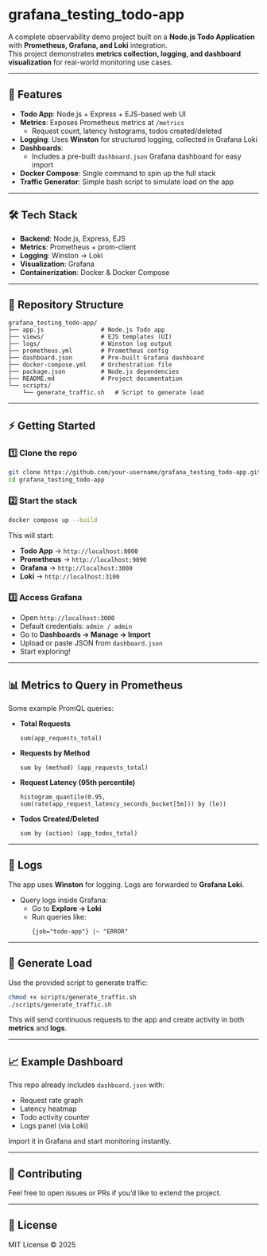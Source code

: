 # grafana_testing_todo-app

A complete observability demo project built on a **Node.js Todo Application** with **Prometheus, Grafana, and Loki** integration.  
This project demonstrates **metrics collection, logging, and dashboard visualization** for real-world monitoring use cases.

---

## 🚀 Features

- **Todo App**: Node.js + Express + EJS-based web UI
- **Metrics**: Exposes Prometheus metrics at `/metrics`
  - Request count, latency histograms, todos created/deleted
- **Logging**: Uses **Winston** for structured logging, collected in Grafana Loki
- **Dashboards**:
  - Includes a pre-built `dashboard.json` Grafana dashboard for easy import
- **Docker Compose**: Single command to spin up the full stack
- **Traffic Generator**: Simple bash script to simulate load on the app

---

## 🛠️ Tech Stack

- **Backend**: Node.js, Express, EJS
- **Metrics**: Prometheus + prom-client
- **Logging**: Winston → Loki
- **Visualization**: Grafana
- **Containerization**: Docker & Docker Compose

---

## 📂 Repository Structure

```
grafana_testing_todo-app/
├── app.js                # Node.js Todo app
├── views/                # EJS templates (UI)
├── logs/                 # Winston log output
├── prometheus.yml        # Prometheus config
├── dashboard.json        # Pre-built Grafana dashboard
├── docker-compose.yml    # Orchestration file
├── package.json          # Node.js dependencies
├── README.md             # Project documentation
└── scripts/
    └── generate_traffic.sh   # Script to generate load
```

---

## ⚡ Getting Started

### 1️⃣ Clone the repo
```bash
git clone https://github.com/your-username/grafana_testing_todo-app.git
cd grafana_testing_todo-app
```

### 2️⃣ Start the stack
```bash
docker compose up --build
```

This will start:
- **Todo App** → `http://localhost:8000`
- **Prometheus** → `http://localhost:9090`
- **Grafana** → `http://localhost:3000`
- **Loki** → `http://localhost:3100`

### 3️⃣ Access Grafana
- Open `http://localhost:3000`
- Default credentials: `admin / admin`
- Go to **Dashboards → Manage → Import**
- Upload or paste JSON from `dashboard.json`
- Start exploring!

---

## 📊 Metrics to Query in Prometheus

Some example PromQL queries:

- **Total Requests**  
  ```promql
  sum(app_requests_total)
  ```
- **Requests by Method**  
  ```promql
  sum by (method) (app_requests_total)
  ```
- **Request Latency (95th percentile)**  
  ```promql
  histogram_quantile(0.95, sum(rate(app_request_latency_seconds_bucket[5m])) by (le))
  ```
- **Todos Created/Deleted**  
  ```promql
  sum by (action) (app_todos_total)
  ```

---

## 📜 Logs

The app uses **Winston** for logging. Logs are forwarded to **Grafana Loki**.  

- Query logs inside Grafana:
  - Go to **Explore → Loki**
  - Run queries like:
    ```logql
    {job="todo-app"} |~ "ERROR"
    ```

---

## 🔄 Generate Load

Use the provided script to generate traffic:

```bash
chmod +x scripts/generate_traffic.sh
./scripts/generate_traffic.sh
```

This will send continuous requests to the app and create activity in both **metrics** and **logs**.

---

## 📈 Example Dashboard

This repo already includes `dashboard.json` with:
- Request rate graph
- Latency heatmap
- Todo activity counter
- Logs panel (via Loki)

Import it in Grafana and start monitoring instantly.

---

## 🤝 Contributing

Feel free to open issues or PRs if you’d like to extend the project.

---

## 📄 License

MIT License © 2025
